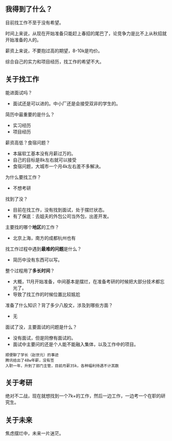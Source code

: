## 我得到了什么？

目前找工作不至于没有希望。

时间上来说，从现在开始准备只能赶上春招的尾巴了，论竞争力是比不上从秋招就开始准备的人的。

薪资上来说，不要抱过高的期望，8-10k是均价。
 
综合自己的实力和项目经历，找工作的希望不大。


## 关于找工作

能进面试吗？
- 面试还是可以进的。中小厂还是会接受双非的学生的。

简历中最重要的是什么？
- 实习经历
- 项目经历

薪资高低？食宿问题？
- 本届软工基本没有月薪过万的。
- 自己的目标是8k左右就可以接受
- 食宿问题，大城市一个月4k左右差不多解决。

为什么要找工作？
- 不想考研

找到了没？
- 目前在找工作，没有找到面试，处于摆烂状态。
- 有了保底：去姐夫的外包公司当外包，出差开发。

主要找的哪个**地区**的工作？
- 北京上海，南方的成都杭州也有

找工作过程中遇到**最难的问题**是什么？
- 简历中没有东西可以写。

整个过程用了**多长时间**？
- 大概，11月开始准备，中间基本是摆烂，在准备考研的时候把大部分技术都忘光了。
- 导致了找工作的时候位置比较尴尬

准备了什么知识？背了多少八股文，涉及到哪些方面？
- 无

面试了没，主要面试的问题是什么？
- 没有面试，但是同僚有面试的。
- 面试中主要问的还是个人能不能融入集体，以及工作中的项目。

```ad-note
顺便聊了学长（赵世元）的事迹
腾讯给出了48w年薪，没有签
入职一年，升到了部门主管，目前月薪35k，各种福利待遇不计其数
```

## 关于考研

绝对不二战，现在就想找到一个7k+的工作，然后一边工作，一边考一个在职的研究生。

## 关于未来

焦虑摆烂中，未来一片迷茫。
